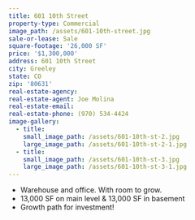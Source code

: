 ```yaml
---
title: 601 10th Street
property-type: Commercial
image_path: /assets/601-10th-street.jpg
sale-or-lease: Sale
square-footage: '26,000 SF'
price: '$1,300,000'
address: 601 10th Street
city: Greeley
state: CO
zip: '80631'
real-estate-agency:
real-estate-agent: Joe Molina
real-estate-email:
real-estate-phone: (970) 534-4424
image-gallery:
  - title:
    small_image_path: /assets/601-10th-st-2.jpg
    large_image_path: /assets/601-10th-st-2-1.jpg
  - title:
    small_image_path: /assets/601-10th-st-3.jpg
    large_image_path: /assets/601-10th-st-3-1.jpg
---
```



* Warehouse and office. With room to grow.
* 13,000 SF on main level & 13,000 SF in basement
* Growth path for investment!